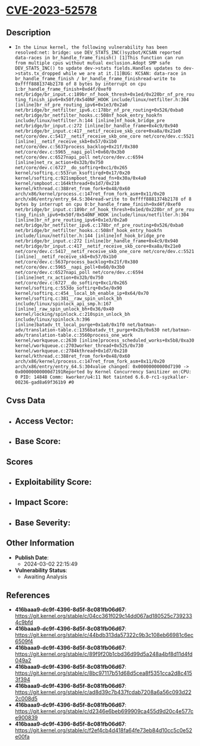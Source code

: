 
# [CVE-2023-52578](https://cve.mitre.org/cgi-bin/cvename.cgi?name=CVE-2023-52578)

## Description

- `In the Linux kernel, the following vulnerability has been resolved:net: bridge: use DEV_STATS_INC()syzbot/KCSAN reported data-races in br_handle_frame_finish() [1]This function can run from multiple cpus without mutual exclusion.Adopt SMP safe DEV_STATS_INC() to update dev->stats fields.Handles updates to dev->stats.tx_dropped while we are at it.[1]BUG: KCSAN: data-race in br_handle_frame_finish / br_handle_frame_finishread-write to 0xffff8881374b2178 of 8 bytes by interrupt on cpu 1:br_handle_frame_finish+0xd4f/0xef0 net/bridge/br_input.c:189br_nf_hook_thresh+0x1ed/0x220br_nf_pre_routing_finish_ipv6+0x50f/0x540NF_HOOK include/linux/netfilter.h:304 [inline]br_nf_pre_routing_ipv6+0x1e3/0x2a0 net/bridge/br_netfilter_ipv6.c:178br_nf_pre_routing+0x526/0xba0 net/bridge/br_netfilter_hooks.c:508nf_hook_entry_hookfn include/linux/netfilter.h:144 [inline]nf_hook_bridge_pre net/bridge/br_input.c:272 [inline]br_handle_frame+0x4c9/0x940 net/bridge/br_input.c:417__netif_receive_skb_core+0xa8a/0x21e0 net/core/dev.c:5417__netif_receive_skb_one_core net/core/dev.c:5521 [inline]__netif_receive_skb+0x57/0x1b0 net/core/dev.c:5637process_backlog+0x21f/0x380 net/core/dev.c:5965__napi_poll+0x60/0x3b0 net/core/dev.c:6527napi_poll net/core/dev.c:6594 [inline]net_rx_action+0x32b/0x750 net/core/dev.c:6727__do_softirq+0xc1/0x265 kernel/softirq.c:553run_ksoftirqd+0x17/0x20 kernel/softirq.c:921smpboot_thread_fn+0x30a/0x4a0 kernel/smpboot.c:164kthread+0x1d7/0x210 kernel/kthread.c:388ret_from_fork+0x48/0x60 arch/x86/kernel/process.c:147ret_from_fork_asm+0x11/0x20 arch/x86/entry/entry_64.S:304read-write to 0xffff8881374b2178 of 8 bytes by interrupt on cpu 0:br_handle_frame_finish+0xd4f/0xef0 net/bridge/br_input.c:189br_nf_hook_thresh+0x1ed/0x220br_nf_pre_routing_finish_ipv6+0x50f/0x540NF_HOOK include/linux/netfilter.h:304 [inline]br_nf_pre_routing_ipv6+0x1e3/0x2a0 net/bridge/br_netfilter_ipv6.c:178br_nf_pre_routing+0x526/0xba0 net/bridge/br_netfilter_hooks.c:508nf_hook_entry_hookfn include/linux/netfilter.h:144 [inline]nf_hook_bridge_pre net/bridge/br_input.c:272 [inline]br_handle_frame+0x4c9/0x940 net/bridge/br_input.c:417__netif_receive_skb_core+0xa8a/0x21e0 net/core/dev.c:5417__netif_receive_skb_one_core net/core/dev.c:5521 [inline]__netif_receive_skb+0x57/0x1b0 net/core/dev.c:5637process_backlog+0x21f/0x380 net/core/dev.c:5965__napi_poll+0x60/0x3b0 net/core/dev.c:6527napi_poll net/core/dev.c:6594 [inline]net_rx_action+0x32b/0x750 net/core/dev.c:6727__do_softirq+0xc1/0x265 kernel/softirq.c:553do_softirq+0x5e/0x90 kernel/softirq.c:454__local_bh_enable_ip+0x64/0x70 kernel/softirq.c:381__raw_spin_unlock_bh include/linux/spinlock_api_smp.h:167 [inline]_raw_spin_unlock_bh+0x36/0x40 kernel/locking/spinlock.c:210spin_unlock_bh include/linux/spinlock.h:396 [inline]batadv_tt_local_purge+0x1a8/0x1f0 net/batman-adv/translation-table.c:1356batadv_tt_purge+0x2b/0x630 net/batman-adv/translation-table.c:3560process_one_work kernel/workqueue.c:2630 [inline]process_scheduled_works+0x5b8/0xa30 kernel/workqueue.c:2703worker_thread+0x525/0x730 kernel/workqueue.c:2784kthread+0x1d7/0x210 kernel/kthread.c:388ret_from_fork+0x48/0x60 arch/x86/kernel/process.c:147ret_from_fork_asm+0x11/0x20 arch/x86/entry/entry_64.S:304value changed: 0x00000000000d7190 -> 0x00000000000d7191Reported by Kernel Concurrency Sanitizer on:CPU: 0 PID: 14848 Comm: kworker/u4:11 Not tainted 6.6.0-rc1-syzkaller-00236-gad8a69f361b9 #0`

## Cvss Data

- **Access Vector**:
  - 
- **Base Score**:
  - 

## Scores

- **Exploitability Score**:
  - 
- **Impact Score**:
  - 
- **Base Severity**:
  - 

## Other Information

- **Publish Date**:
  - 2024-03-02 22:15:49
- **Vulnerability Status**:
  - Awaiting Analysis

## References

- **416baaa9-dc9f-4396-8d5f-8c081fb06d67**: https://git.kernel.org/stable/c/04cc361f029c14dd067ad180525c7392334c9bfd
- **416baaa9-dc9f-4396-8d5f-8c081fb06d67**: https://git.kernel.org/stable/c/44bdb313da57322c9b3c108eb66981c6ec6509f4
- **416baaa9-dc9f-4396-8d5f-8c081fb06d67**: https://git.kernel.org/stable/c/89f9f20b1cbd36d99d5a248a4bf8d11d4fd049a2
- **416baaa9-dc9f-4396-8d5f-8c081fb06d67**: https://git.kernel.org/stable/c/8bc97117b51d68d5cea8f5351cca2d8c4153f394
- **416baaa9-dc9f-4396-8d5f-8c081fb06d67**: https://git.kernel.org/stable/c/ad8d39c7b437fcdab7208a6a56c093d222c008d5
- **416baaa9-dc9f-4396-8d5f-8c081fb06d67**: https://git.kernel.org/stable/c/d2346e6beb699909ca455d9d20c4e577ce900839
- **416baaa9-dc9f-4396-8d5f-8c081fb06d67**: https://git.kernel.org/stable/c/f2ef4cb4d418fa64fe73eb84d10cc5c0e52e00fa
